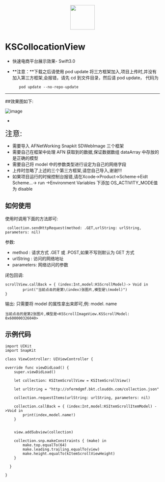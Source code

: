 <div align='center'><img src = 'http://ofermdgmf.bkt.clouddn.com/yaojing.jpg' width = 80 ></div>

# KSCollocationView

* 快速电商平台展示效果- Swift3.0

* **注意：**下载之后请使用 pod update 将三方框架加入,项目上传时,并没有加入第三方框架,会报错，请先 cd 到文件目录，然后请 pod update， 代码为
    
         pod update --no-repo-update

***

##效果图如下:

![image](http://ofermdgmf.bkt.clouddn.com/KSCollocationView.gif)

-
<font size=5>注意:</font>

* 需要导入 AFNetWorking Snapkit SDWebImage 三个框架
* 需要自己在框架中处理 AFN 获取到的数据,保证数据数组 dataArray 中存放的是正确的模型
* 需要自己将 model 中的参数类型进行设定为自己的网络字段
* 上传时忽略了上述的三个第三方框架,请您自己导入,谢谢!!!
* 如果项目运行的时候控制台报错,请在Xcode->Product->Scheme->Eidt Scheme...-> run ->Environment Variables 下添加 OS_ACTIVITY_MODE值为 disable


## 如何使用
使用时调用下面的方法即可:

     collection.sendHttpRequest(method: .GET,urlString: urlString, parameters: nil)

参数:

* method : 请求方式 .GET 或 .POST,如果不写则默认为 GET 方式
* urlString :  访问的网络地址
* parameters:  网络访问的参数

闭包回调:

    scrollView.callBack = { (index:Int,model:KSScrollModel)-> Void in
     		print("当前点击的是第\(index)张图片,模型是\(model)")
    }
 
输出: 只需要将 model 的属性拿出来即可,例: model. name 

    当前点击的是第2张图片,模型是<KSScrollImageView.KSScrollModel: 0x600000326040>
    
## 示例代码
    import UIKit
    import SnapKit

    class ViewController: UIViewController {

    override func viewDidLoad() {
        super.viewDidLoad()
        
        let collection: KSItemScrollView = KSItemScrollView()

        let urlString = "http://ofermdgmf.bkt.clouddn.com/collection.json"
     
        collection.requestItems(urlString: urlString, parameters: nil)
        
        collection.callBack = { (index:Int,model:KSItemScrollItemModel) ->Void in
            print(index,model.name!)
        }
        
        
        view.addSubview(collection)
        
        collection.snp.makeConstraints { (make) in
            make.top.equalTo(64)
            make.leading.trailing.equalTo(view)
            make.height.equalTo(kItemScrollViewHeight)
        }
        
      }

    }

